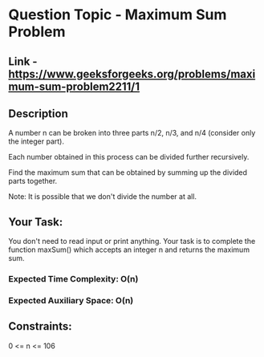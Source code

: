 # Question Topic - Maximum Sum Problem

## Link - https://www.geeksforgeeks.org/problems/maximum-sum-problem2211/1

## Description

A number n can be broken into three parts n/2, n/3, and n/4 (consider only the integer part).

Each number obtained in this process can be divided further recursively.

Find the maximum sum that can be obtained by summing up the divided parts together.

Note: It is possible that we don't divide the number at all.

## Your Task:

You don't need to read input or print anything. Your task is to complete the function maxSum() which accepts an integer n and returns the maximum sum.

### Expected Time Complexity: O(n)

### Expected Auxiliary Space: O(n)

## Constraints:

0 <= n <= 106
